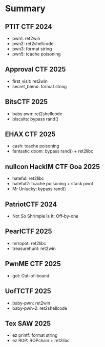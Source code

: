 # Summary
## PTIT CTF 2024
- pwn1: ret2win
- pwn2: ret2shellcode
- pwn3: format string
- pwn5: tcache poisoning
## Approval CTF 2025
- first_visit: ret2win
- secret_blend: format string
## BitsCTF 2025
- baby pwn: ret2shellcode
- biscuits: bypass rand()
## EHAX CTF 2025
- cash: tcache poisoning
- fantastic doom: bypass rand() + ret2libc
## nullcon HackIM CTF Goa 2025
- hateful: ret2libc
- hateful2: tcache poisoning + stack pivot
- Mr Unlucky: bypass rand()
## PatriotCTF 2024
- Not So Shrimple Is It: Off-by-one
## PearlCTF 2025
- mrropot: ret2libc
- treasurehunt: ret2win
## PwnME CTF 2025
- got: Out-of-bound
## UofTCTF 2025
- baby-pwn: ret2win
- baby-pwn-2: ret2shellcode
## Tex SAW 2025
- ez printf: format string
- ez ROP: ROPchain + ret2libc